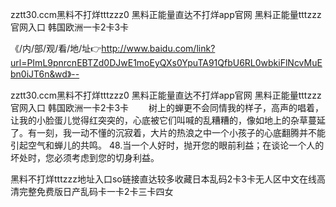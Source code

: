 zztt30.ccm黑料不打烊tttzzz0
黑料正能量直达不打烊app官网
黑料正能量tttzzz官网入口
韩国欧洲一卡2卡3卡


《/内/部/观/看/地/址👉http://www.baidu.com/link?url=PImL9pnrcnEBTZd0DJwE1moEyQXs0YpuTA91QfbU6RL0wbkiFlNcvMuEbn0iJT6n&wd》--

zztt30.ccm黑料不打烊tttzzz0
黑料正能量直达不打烊app官网
黑料正能量tttzzz官网入口
韩国欧洲一卡2卡3卡
　　树上的蝉更不会同情我的样子，高声的唱着，让我的小脸蛋儿觉得红突突的，心底被它们叫喊的乱糟糟的，像如地上的杂草蔓延了。有一刻，我一动不懂的沉寂着，大片的热浪之中一个小孩子的心底翻腾并不能引起空气和蝉儿的共鸣。
48.当一个人好时，抛开您的眼前利益；在谈论一个人的坏处时，您必须考虑到您的切身利益。





黑料不打烊tttzzz地址入口so链接直达较多收藏日本乱码2卡3卡无人区中文在线高清完整免费版日产乱码卡一卡2卡三卡四女
